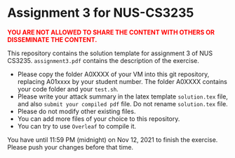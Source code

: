 # Assignment 3 for NUS-CS3235

<span style="color:red">**YOU ARE NOT ALLOWED TO SHARE THE CONTENT WITH OTHERS OR DISSEMINATE THE CONTENT.**</span>

This repository contains the solution template for assignment 3 of NUS CS3235. `assignment3.pdf` contains the description of the exercise.

- Please copy the folder A0XXXX of your VM into this git repository, replacing A01xxxx by your student number. The folder A0XXXX contains your code folder and your `test.sh`.
- Please write your attack summary in the latex template `solution.tex` file, and also `submit your compiled pdf` file. Do not rename `solution.tex` file.
- Please do not modify other existing files.
- You can add more files of your choice to this repository.
- You can try to use `Overleaf` to compile it.

You have until 11:59 PM (midnight) on Nov 12, 2021 to finish the exercise. Please push your changes before that time.
